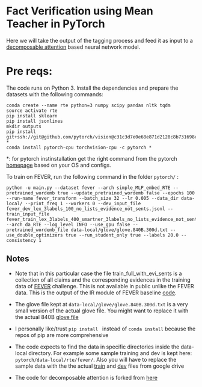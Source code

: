 
# Fact Verification using Mean Teacher in PyTorch

Here we will take the output of the tagging process and feed it as input to a [decomposable attention](https://arxiv.org/pdf/1606.01933.pdf) based neural network model.

 

# Pre reqs:
 
 The code runs on Python 3. Install the dependencies and prepare the datasets with the following commands:

```
conda create --name rte python=3 numpy scipy pandas nltk tqdm
source activate rte
pip install sklearn
pip install jsonlines
mkdir outputs
pip install git+ssh://git@github.com/pytorch/vision@c31c3d7e0e68e871d2128c8b731698ed3b11b119 *
conda install pytorch-cpu torchvision-cpu -c pytorch *

```

*: for pytorch instinstallation get the right command from the pytorch [homepage](https://pytorch.org/) based on your OS and configs.

To train on FEVER, run the following command in the folder `pytorch/` :


``` 
python -u main.py --dataset fever --arch simple_MLP_embed_RTE --pretrained_wordemb true --update_pretrained_wordemb false --epochs 100 --run-name fever_transform --batch_size 32 --lr 0.005 --data_dir data-local/ --print_freq 1 --workers 0 --dev_input_file fever_dev_lex_3labels_100_no_lists_evidence_not_sents.jsonl --train_input_file fever_train_lex_3labels_400_smartner_3labels_no_lists_evidence_not_sents.jsonl --arch da_RTE --log_level INFO --use_gpu false --pretrained_wordemb_file data-local/glove/glove.840B.300d.txt --use_double_optimizers true --run_student_only true --labels 20.0 --consistency 1

```

## Notes


- Note that in this particular case the file train_full_with_evi_sents is a collection of all claims and the corresponding
 evidences in the training data of [FEVER](http://fever.ai/) challenge. This is not available in public unlike the FEVER data. 
 This is the output of the IR module of FEVER baseline [code](http://fever.ai/task.html).
 
 - The glove file kept at `data-local/glove/glove.840B.300d.txt` is a very small version of the actual glove file. You might want to replace it with the actual 840B [glove file](https://nlp.stanford.edu/projects/glove/)

 - I personally like/trust `pip install ` instead of `conda install`  because the repos of pip are more comprehensive

 - The code expects to find the data in specific directories inside the data-local directory.  For example some sample training and dev is kept here: `pytorch/data-local/rte/fever/`. Also you will have to replace the sample data with the the actual [train](https://drive.google.com/open?id=1bA32_zRn8V2voPmb1sN5YbLcVFo6KBWf) and [dev](https://drive.google.com/open?id=1xb6QHfMQUI3Q44DQZNVL481rYyMGN-sR) files from google drive


 - The code for decomposable attention is forked from [here](https://github.com/libowen2121/SNLI-decomposable-attention)
